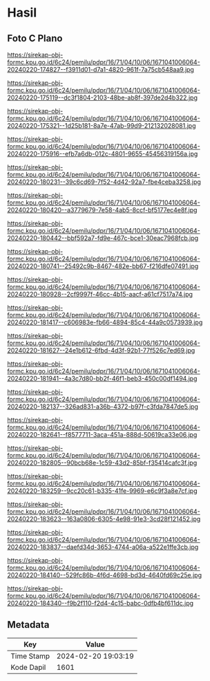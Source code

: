 # Hasil

## Foto C Plano

https://sirekap-obj-formc.kpu.go.id/6c24/pemilu/pdpr/16/71/04/10/06/1671041006064-20240220-174827--f3911d01-d7a1-4820-961f-7a75cb548aa9.jpg

https://sirekap-obj-formc.kpu.go.id/6c24/pemilu/pdpr/16/71/04/10/06/1671041006064-20240220-175119--dc3f1804-2103-48be-ab8f-397de2d4b322.jpg

https://sirekap-obj-formc.kpu.go.id/6c24/pemilu/pdpr/16/71/04/10/06/1671041006064-20240220-175321--1d25b181-8a7e-47ab-99d9-212132028081.jpg

https://sirekap-obj-formc.kpu.go.id/6c24/pemilu/pdpr/16/71/04/10/06/1671041006064-20240220-175916--efb7a6db-012c-4801-9655-45456319156a.jpg

https://sirekap-obj-formc.kpu.go.id/6c24/pemilu/pdpr/16/71/04/10/06/1671041006064-20240220-180231--39c6cd69-7f52-4d42-92a7-fbe4ceba3258.jpg

https://sirekap-obj-formc.kpu.go.id/6c24/pemilu/pdpr/16/71/04/10/06/1671041006064-20240220-180420--a3779679-7e58-4ab5-8ccf-bf5177ec4e8f.jpg

https://sirekap-obj-formc.kpu.go.id/6c24/pemilu/pdpr/16/71/04/10/06/1671041006064-20240220-180442--bbf592a7-fd9e-467c-bce1-30eac7968fcb.jpg

https://sirekap-obj-formc.kpu.go.id/6c24/pemilu/pdpr/16/71/04/10/06/1671041006064-20240220-180741--25492c9b-8467-482e-bb67-f216dfe07491.jpg

https://sirekap-obj-formc.kpu.go.id/6c24/pemilu/pdpr/16/71/04/10/06/1671041006064-20240220-180928--2cf9997f-46cc-4b15-aacf-a61cf7517a74.jpg

https://sirekap-obj-formc.kpu.go.id/6c24/pemilu/pdpr/16/71/04/10/06/1671041006064-20240220-181417--c606983e-fb66-4894-85c4-44a9c0573939.jpg

https://sirekap-obj-formc.kpu.go.id/6c24/pemilu/pdpr/16/71/04/10/06/1671041006064-20240220-181627--24e1b612-6fbd-4d3f-92b1-77f526c7ed69.jpg

https://sirekap-obj-formc.kpu.go.id/6c24/pemilu/pdpr/16/71/04/10/06/1671041006064-20240220-181941--4a3c7d80-bb2f-46f1-beb3-450c00df1494.jpg

https://sirekap-obj-formc.kpu.go.id/6c24/pemilu/pdpr/16/71/04/10/06/1671041006064-20240220-182137--326ad831-a36b-4372-b97f-c3fda7847de5.jpg

https://sirekap-obj-formc.kpu.go.id/6c24/pemilu/pdpr/16/71/04/10/06/1671041006064-20240220-182641--f8577711-3aca-451a-888d-50619ca33e06.jpg

https://sirekap-obj-formc.kpu.go.id/6c24/pemilu/pdpr/16/71/04/10/06/1671041006064-20240220-182805--90bcb68e-1c59-43d2-85bf-f35414cafc3f.jpg

https://sirekap-obj-formc.kpu.go.id/6c24/pemilu/pdpr/16/71/04/10/06/1671041006064-20240220-183259--9cc20c61-b335-41fe-9969-e6c9f3a8e7cf.jpg

https://sirekap-obj-formc.kpu.go.id/6c24/pemilu/pdpr/16/71/04/10/06/1671041006064-20240220-183623--163a0806-6305-4e98-91e3-3cd28f121452.jpg

https://sirekap-obj-formc.kpu.go.id/6c24/pemilu/pdpr/16/71/04/10/06/1671041006064-20240220-183837--daefd34d-3653-4744-a06a-a522e1ffe3cb.jpg

https://sirekap-obj-formc.kpu.go.id/6c24/pemilu/pdpr/16/71/04/10/06/1671041006064-20240220-184140--529fc86b-4f6d-4698-bd3d-4640fd69c25e.jpg

https://sirekap-obj-formc.kpu.go.id/6c24/pemilu/pdpr/16/71/04/10/06/1671041006064-20240220-184340--f9b2f110-f2d4-4c15-babc-0dfb4bf611dc.jpg


## Metadata

| Key        | Value               |
| ---------- | ------------------- |
| Time Stamp | 2024-02-20 19:03:19 |
| Kode Dapil | 1601                |



